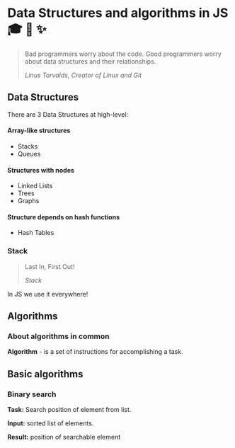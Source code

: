 # Data Structures and algorithms in JS :mortar_board: :mag_right: :sparkles:

> Bad programmers worry about the code. Good programmers worry about data structures and their relationships.
>
>_Linus Torvalds, Creator of Linux and Git_



## Data Structures

There are 3 Data Structures at high-level:

#### Array-like structures

* Stacks
* Queues


#### Structures with nodes

* Linked Lists
* Trees
* Graphs

#### Structure depends on hash functions

* Hash Tables

### Stack

> Last In, First Out!
>
>_Stack_

In JS we use it everywhere!




## Algorithms

### About algorithms in common

__Algorithm__ - is a set of instructions for accomplishing a task.

## Basic algorithms

### Binary search

__Task:__ Search position of element from list.

__Input:__ sorted list of elements.

__Result:__ position of searchable element


